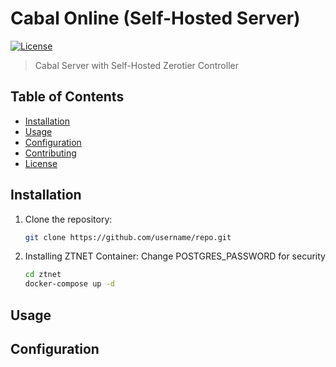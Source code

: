 # Cabal Online (Self-Hosted Server)

[![License](https://img.shields.io/badge/license-MIT-blue.svg)](https://opensource.org/licenses/MIT)

> Cabal Server with Self-Hosted Zerotier Controller

## Table of Contents

- [Installation](#installation)
- [Usage](#usage)
- [Configuration](#configuration)
- [Contributing](#contributing)
- [License](#license)

## Installation

1. Clone the repository:

   ```bash
   git clone https://github.com/username/repo.git
2. Installing ZTNET Container:
   Change POSTGRES_PASSWORD for security
   ```bash
   cd ztnet
   docker-compose up -d

## Usage
## Configuration
